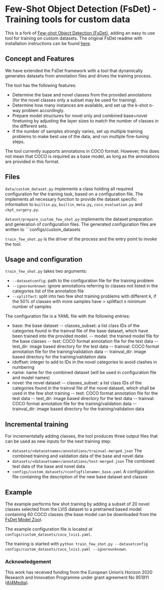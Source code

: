 # Few-Shot Object Detection (FsDet) - Training tools for custom data

This is a fork of [Few-shot Object Detection (FsDet)](https://github.com/ucbdrive/few-shot-object-detection), adding an easy to use tool for training on custom datasets. The original FsDet readme with installation instructions can be found [here](README_fsdet.md).

## Concept and Features

We have extended the FsDet framework with a tool that dynamically generates datasets from annotation files and drives the training process. 

The tool has the following features:

- Determine the base and novel classes from the provided annotations (for the novel classes only a subset may be used for training).
- Determine how many instances are available, and set up the k-shot n-way problem accordingly.
- Prepare model structures for novel only and combined base+novel finetuning by adjusting the layer sizes to match the number of classes in the different sets. 
- If the number of samples strongly varies, set up multiple training problems to make best use of the data, and run multiple fine-tuning steps.

The tool currently supports annotations in COCO format. However, this does not mean that COCO is required as a base model, as long as the annotations are provided in this format. 

## Files

```data/custom_dataset.py``` implements a class holding all required configuration for the training task, based on a configuration file. The implements all necessary function to provide the dataset specific information to ```builtin.py```, ```builtin_meta.py```, ```coco_evaluation.py``` and ```ckpt_surgery.py```.

```dataset/prepare_custom_few_shot.py``` implements the dataset preparation and generation of configuration files. The generated configuration files are written to ```configs/custom_datasets

```train_few_shot.py``` is the driver of the process and the entry point to invoke the tool.

## Usage and configuration

```train_few_shot.py``` takes two arguments:
- ```--datasetconfig```: path to the configuration file for the training problem
- ```--ignoreunknown```: ignore annotations referring to classes not listed in the categories list of the annotation file
- ```--splitfact```: split into two few shot training problems with different k, if the 50% of classes with more samples have > splitfact x minimum number of samples

The configuration file is a YAML file with the following entries:
- base: the base dataset
-- classes_subset: a list class IDs of the categories found in the trainval file of the base dataset, which have been trained into the provided model.
-- model: the trained model file for the base classes
-- test: COCO format annotation file for the test data
-- test_dir: image based directory for the test data
-- trainval:  COCO format annotation file for the training/validation data
-- trainval_dir: image based directory for the training/validation data
- idoffset: integer to add to IDs in the novel categories to avoid clashes in numbering
- name: name for the combined dataset (will be used in configuration file and model names)
- novel: the novel dataset
-- classes_subset: a list class IDs of the categories found in the trainval file of the novel dataset, which shall be used in the few shot training
-- test: COCO format annotation file for the test data
-- test_dir: image based directory for the test data
-- trainval:  COCO format annotation file for the training/validation data
-- trainval_dir: image based directory for the training/validation data

## Incremental training

For incrementatally adding classes, the tool produces three output files that can be used as new inputs for the next training step:

- ```datasets/<datasetname>/annotations/trainval-merged.json``` The combined training and validation data of the base and novel data
- ```datasets/<datasetname>/annotations/test-merged.json``` The combined test data of the base and novel data
- ```configs/custom_datasets/<configfilename>_base.yaml``` A configuration file containing the description of the new base dataset and classes

## Example

The example performs few shot training by adding a subset of 20 novel classes selected from the LVIS dataset to a pretrained based model containing 60 COCO classes (the base model can be downloaded from the [FsDet Model Zoo](https://github.com/ucbdrive/few-shot-object-detection/blob/master/docs/MODEL_ZOO.md)).

The example configuration file is located at ```configs/custom_datasets/coco_lvis1.yaml```.

The training is started with ```python train_few_shot.py --datasetconfig configs/custom_datasets/coco_lvis1.yaml --ignoreunknown```.


### Acknowledgement

This work has received funding from the European Union’s Horizon 2020 Research and Innovation Programme under grant agreement No 951911 ([AI4Media](https://www.ai4media.eu/)).
